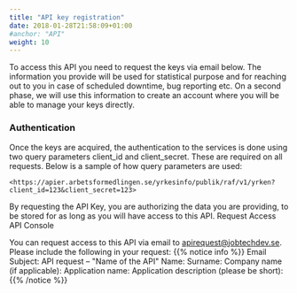 ```yaml
---
title: "API key registration"
date: 2018-01-28T21:58:09+01:00
#anchor: "API"
weight: 10
---
```


To access this API you need to request the keys via email below. The information you provide will be used for statistical purpose and for reaching out to you in case of scheduled downtime, bug reporting etc. On a second phase, we will use this information to create an account where you will be able to manage your keys directly.

### Authentication

Once the keys are acquired, the authentication to the services is done using two query parameters client_id and client_secret. These are required on all requests. Below is a sample of how query parameters are used:
```
<https://apier.arbetsformedlingen.se/yrkesinfo/publik/raf/v1/yrken?client_id=123&client_secret=123>
```
By requesting the API Key, you are authorizing the data you are providing, to be stored for as long as you will have access to this API.
Request Access API Console

You can request access to this API via email to apirequest@jobtechdev.se. Please include the following in your request:
{{% notice info %}}
Email Subject: API request – "Name of the API"
Name:
Surname:
Company name (if applicable):
Application name:
Application description (please be short):
{{% /notice %}}
